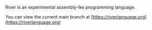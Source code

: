 River is an experimental assembly-lke programming language.

You can view the current main branch at [https://riverlanguage.org](https://riverlanguage.org)
